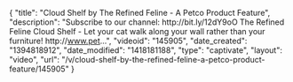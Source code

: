 {
    "title": "Cloud Shelf by The Refined Feline - A Petco Product Feature",
    "description": "Subscribe to our channel: http:\/\/bit.ly\/12dY9oO The Refined Feline Cloud Shelf - Let your cat walk along your wall rather than your furniture! http:\/\/www.pet...",
    "videoid": "145905",
    "date_created": "1394818912",
    "date_modified": "1418181188",
    "type": "captivate",
    "layout": "video",
    "url": "\/v\/cloud-shelf-by-the-refined-feline-a-petco-product-feature\/145905"
}